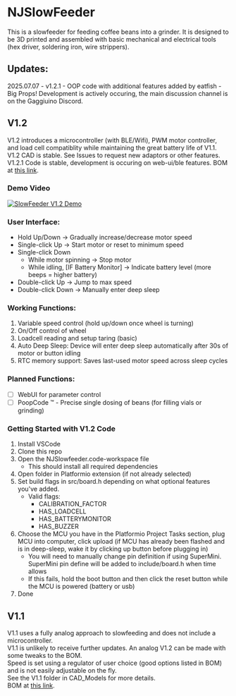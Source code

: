 # NJSlowFeeder

This is a slowfeeder for feeding coffee beans into a grinder. It is designed to be 3D printed and assembled with basic mechanical and electrical tools (hex driver, soldering iron, wire strippers).

## Updates:
2025.07.07 - v1.2.1 - OOP code with additional features added by eatfish - Big Props!
Development is actively occuring, the main discussion channel is on the Gaggiuino Discord. 

## V1.2
V1.2 introduces a microcontroller (with BLE/Wifi), PWM motor controller, and load cell compatiblity while maintaining the great battery life of V1.1.\
V1.2 CAD is stable. See Issues to request new adaptors or other features.\
V1.2.1 Code is stable, development is occuring on web-ui/ble features.
BOM at [this link](https://docs.google.com/spreadsheets/d/11zUR7dkBkgdKcGbynbE2zPVb8PsdSGaQEwi6_OAgMBY/edit?usp=sharing).
### Demo Video
[![SlowFeeder V1.2 Demo](https://img.youtube.com/vi/54PZubX1fOw/0.jpg)](https://www.youtube.com/watch?v=54PZubX1fOw)

### User Interface:
- Hold Up/Down → Gradually increase/decrease motor speed
- Single-click Up → Start motor or reset to minimum speed
- Single-click Down
   - While motor spinning → Stop motor
   - While idling, [IF Battery Monitor] → Indicate battery level (more beeps = higher battery)
- Double-click Up → Jump to max speed
- Double-click Down → Manually enter deep sleep


### Working Functions:
1. Variable speed control (hold up/down once wheel is turning)
2. On/Off control of wheel
3. Loadcell reading and setup taring (basic)
4. Auto Deep Sleep: Device will enter deep sleep automatically after 30s of motor or button idling
5. RTC memory support: Saves last-used motor speed across sleep cycles

### Planned Functions:
- [ ] WebUI for parameter control
- [ ] PoopCode :tm: - Precise single dosing of beans (for filling vials or grinding)

### Getting Started with V1.2 Code
1. Install VSCode
2. Clone this repo
3. Open the NJSlowfeeder.code-workspace file
   - This should install all required dependencies
4. Open folder in Platformio extension (if not already selected)
5. Set build flags in src/board.h depending on what optional features you've added.
   - Valid flags:
      - CALIBRATION_FACTOR
      - HAS_LOADCELL
      - HAS_BATTERYMONITOR
      - HAS_BUZZER
7. Choose the MCU you have in the Platformio Project Tasks section, plug MCU into computer, click upload (if MCU has already been flashed and is in deep-sleep, wake it by clicking up button before plugging in)
   - You will need to manually change pin definition if using SuperMini. SuperMini pin define will be added to include/board.h when time allows 
   - If this fails, hold the boot button and then click the reset button while the MCU is powered (battery or usb)
8. Done

## V1.1 
V1.1 uses a fully analog approach to slowfeeding and does not include a microcontroller.\
V1.1 is unlikely to receive further updates. An analog V1.2 can be made with some tweaks to the BOM.\
Speed is set using a regulator of user choice (good options listed in BOM) and is not easily adjustable on the fly. \
See the V1.1 folder in CAD_Models for more details.\
BOM at [this link](https://docs.google.com/spreadsheets/d/11zUR7dkBkgdKcGbynbE2zPVb8PsdSGaQEwi6_OAgMBY/edit?usp=sharing).
